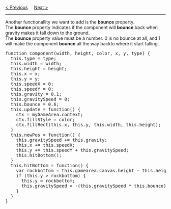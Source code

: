 <a href="/JS/Graphics/Game/Gravity.md">&lt; Previous</a>
&nbsp;&nbsp;&nbsp;
<a href="/JS/Graphics/Game/Rotation.md">Next &gt;</a>
<hr>
Another functionallity we want to add is the <b>bounce</b> property.
<br>
The <b>bounce</b> property indicates if the component will <b>bounce</b> back when gravity makes it fall down to the ground.
<br>
The <b>bounce</b> property value must be a number. 0 is no bounce at all, and 1 will make the component <b>bounce</b> all the way backto where it start falling.
<pre>
function component(width, height, color, x, y, type) {
  this.type = type;
  this.width = width;
  this.height = height;
  this.x = x;
  this.y = y;
  this.speedX = 0;
  this.speedY = 0;
  this.gravity = 0.1;
  this.gravitySpeed = 0;
  this.bounce = 0.6;
  this.update = function() {
    ctx = myGameArea.context;
    ctx.fillStyle = color;
    ctx.fillRect(this.x, this.y, this.width, this.height);
  }
  this.newPos = function() {
    this.gravitySpeed += this.gravity;
    this.x += this.speedX;
    this.y += this.speedY + this.gravitySpeed;
    this.hitBottom();
  }
  this.hitBottom = function() {
    var rockbottom = this.gamearea.canvas.height - this.height;
    if (this.y > rockbottom) {
      this.y = rockbottom;
      this.gravitySpeed = -(this.gravitySpeed * this.bounce);
    }
  }
}
</pre>

